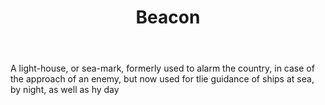 ---
title: Beacon
permalink: "/definitions/beacon.html"
body: A light-house, or sea-mark, formerly used to alarm the country, in case of the
  approach of an enemy, but now used for tlie guidance of ships at sea, by night,
  as well as hy day
published_at: '2018-07-07'
layout: post
---